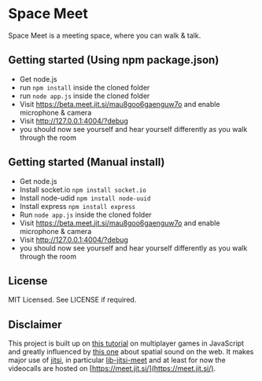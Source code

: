 Space Meet
=============================

Space Meet is a meeting space, where you can walk & talk.

## Getting started (Using npm package.json)
* Get node.js
* run `npm install` inside the cloned folder
* run `node app.js` inside the cloned folder
* Visit https://beta.meet.jit.si/mau8goo6gaenguw7o and enable microphone & camera
* Visit http://127.0.0.1:4004/?debug
* you should now see yourself and hear yourself differently as you walk through the room

## Getting started (Manual install)

* Get node.js
* Install socket.io `npm install socket.io`
* Install node-udid `npm install node-uuid`
* Install express `npm install express`
* Run `node app.js` inside the cloned folder
* Visit https://beta.meet.jit.si/mau8goo6gaenguw7o and enable microphone & camera
* Visit http://127.0.0.1:4004/?debug
* you should now see yourself and hear yourself differently as you walk through the room

## License

MIT Licensed. 
See LICENSE if required.

## Disclaimer

This project is built up on [this tutorial](http://buildnewgames.com/real-time-multiplayer/) on multiplayer games in JavaScript and greatly influenced by [this one](https://developer.mozilla.org/en-US/docs/Web/API/Web_Audio_API/Web_audio_spatialization_basics) about spatial sound on the web.
It makes major use of [jitsi](https://jitsi.org), in particular [lib-jitsi-meet](https://github.com/jitsi/lib-jitsi-meet) and at least for now the videocalls are hosted on [https://meet.jit.si/](https://meet.jit.si/).

